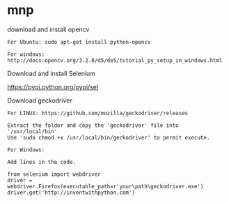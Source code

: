 # mnp

download and install opencv
	
	For Ubuntu: sudo apt-get install python-opencv

	For windows: http://docs.opencv.org/3.2.0/d5/de5/tutorial_py_setup_in_windows.html

Download and install Selenium

https://pypi.python.org/pypi/sel

Download geckodriver

	For LINUX: https://github.com/mozilla/geckodriver/releases
	
	Extract the folder and copy the 'geckodriver' file into '/usr/local/bin'
	Use 'sudo chmod +x /usr/local/bin/geckodriver' to permit execute.

	For Windows:
	
	Add lines in the code.
 
	from selenium import webdriver
	driver = webdriver.Firefox(executable_path=r'your\path\geckodriver.exe')
	driver.get('http://inventwithpython.com')
